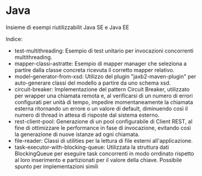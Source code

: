 # Java
Insieme di esempi riutilizzabilit Java SE e Java EE

Indice:
* test-multithreading: Esempio di test unitario per invocazioni concorrenti multithreading.
* mapper-classi-astratte: Esempio di mapper manager che seleziona a partire dalla classe concreta ricevuta il corretto mapper relativo.
* model-generator-from-xsd: Utilizzo del plugin "jaxb2-maven-plugin" per auto-generare classi del modello a partire da uno schema xsd.
* circuit-breaker: Implementazione del pattern Circuit Breaker, utilizzato per wrapper una chiamata remota e, al verificarsi di un numero di errori configurati per unità di tempo, impedire momentaneamente la chiamata esterna ritornando un errore o un valore di default, diminuendo così il numero di thread in attesa di risposte dal sistema esterno.
* rest-client-pool: Generazione di un pool configurabile di Client REST, al fine di ottimizzare le performance in fase di invocazione, evitando così la generazione di nuove istanze ad ogni chiamata.
* file-reader: Classi di utilities per la lettura di file esterni all'applicazione.
* task-executor-with-blocking-queue: Utilizzata la struttura dati BlockingQueue per eseguire task concorrenti in modo orrdinato rispetto al loro inserimento e partizionati per il valore della chiave. Possibile spunto per implementazioni simili